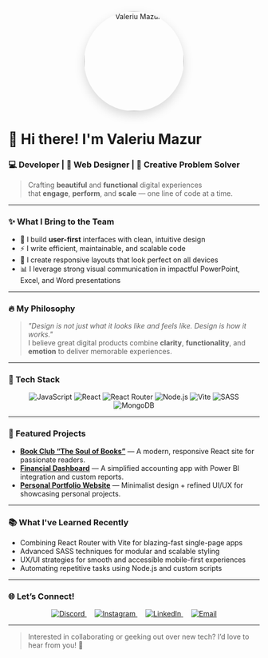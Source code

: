 <p align="center">
  <img src="https://i.pinimg.com/736x/82/f9/bd/82f9bd232efb25e7b9b35e69c6b8a838.jpg" alt="Valeriu Mazur" width="200" style="border-radius: 50%; box-shadow: 0 8px 20px rgba(0,0,0,0.15);" />
</p>

# 👋 Hi there! I'm **Valeriu Mazur**

### 💻 Developer | 🎨 Web Designer | 🚀 Creative Problem Solver

> Crafting **beautiful** and **functional** digital experiences  
> that **engage**, **perform**, and **scale** — one line of code at a time.

---

### ✨ What I Bring to the Team

- 🎯 I build **user-first** interfaces with clean, intuitive design  
- ⚡ I write efficient, maintainable, and scalable code  
- 📐 I create responsive layouts that look perfect on all devices  
- 📊 I leverage strong visual communication in impactful PowerPoint, Excel, and Word presentations  

---

### 🔥 My Philosophy

> *"Design is not just what it looks like and feels like. Design is how it works."*  
> I believe great digital products combine **clarity**, **functionality**, and **emotion** to deliver memorable experiences.

---

### 🚀 Tech Stack

<p align="center">
  <img src="https://img.shields.io/badge/JavaScript-F7DF1E?style=for-the-badge&logo=javascript&logoColor=black" alt="JavaScript" />
  <img src="https://img.shields.io/badge/React-61DAFB?style=for-the-badge&logo=react&logoColor=black" alt="React" />
  <img src="https://img.shields.io/badge/React_Router-CA4245?style=for-the-badge&logo=react-router&logoColor=white" alt="React Router" />
  <img src="https://img.shields.io/badge/Node.js-339933?style=for-the-badge&logo=node.js&logoColor=white" alt="Node.js" />
  <img src="https://img.shields.io/badge/Vite-646CFF?style=for-the-badge&logo=vite&logoColor=white" alt="Vite" />
  <img src="https://img.shields.io/badge/SASS-hotpink?style=for-the-badge&logo=sass&logoColor=white" alt="SASS" />
  <img src="https://img.shields.io/badge/MongoDB-47A248?style=for-the-badge&logo=mongodb&logoColor=white" alt="MongoDB" />
</p>

---

### 📂 Featured Projects

- **[Book Club “The Soul of Books”](#)** — A modern, responsive React site for passionate readers.  
- **[Financial Dashboard](#)** — A simplified accounting app with Power BI integration and custom reports.  
- **[Personal Portfolio Website](#)** — Minimalist design + refined UI/UX for showcasing personal projects.  

---

### 📚 What I've Learned Recently

- Combining React Router with Vite for blazing-fast single-page apps  
- Advanced SASS techniques for modular and scalable styling  
- UX/UI strategies for smooth and accessible mobile-first experiences  
- Automating repetitive tasks using Node.js and custom scripts  

---

### 🌐 Let’s Connect!

<p align="center">
  <a href="https://discord.gg/valera_0001" target="_blank" rel="noopener" style="margin: 0 8px;">
    <img src="https://img.shields.io/badge/Discord-7289DA?style=for-the-badge&logo=discord&logoColor=white" alt="Discord" />
  </a>
  <a href="https://instagram.com/tech_valeriu" target="_blank" rel="noopener" style="margin: 0 8px;">
    <img src="https://img.shields.io/badge/Instagram-E4405F?style=for-the-badge&logo=instagram&logoColor=white" alt="Instagram" />
  </a>
  <a href="https://linkedin.com/in/valeriu-mazur-05a92a2a6" target="_blank" rel="noopener" style="margin: 0 8px;">
    <img src="https://img.shields.io/badge/LinkedIn-0077B5?style=for-the-badge&logo=linkedin&logoColor=white" alt="LinkedIn" />
  </a>
  <a href="mailto:valeriumazur023@gmail.com" target="_blank" rel="noopener" style="margin: 0 8px;">
    <img src="https://img.shields.io/badge/Email-D14836?style=for-the-badge&logo=gmail&logoColor=white" alt="Email" />
  </a>
</p>

---

> Interested in collaborating or geeking out over new tech? I’d love to hear from you! 🚀
